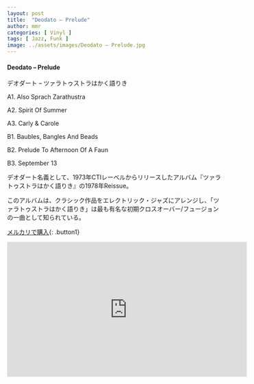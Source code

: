 ```yaml
---
layout: post
title:  "Deodato – Prelude"
author: mmr
categories: [ Vinyl ]
tags: [ Jazz, Funk ]
image: ../assets/images/Deodato – Prelude.jpg
---
```


#### Deodato – Prelude

デオダート – ツァラトゥストラはかく語りき

A1. Also Sprach Zarathustra

A2. Spirit Of Summer

A3. Carly & Carole

B1. Baubles, Bangles And Beads

B2. Prelude To Afternoon Of A Faun

B3. September 13

デオダート名義として、1973年CTIレーベルからリリースしたアルバム『ツァラトゥストラはかく語りき』の1978年Reissue。

このアルバムは、クラシック作品をエレクトリック・ジャズにアレンジし、「ツァラトゥストラはかく語りき」は最も有名な初期クロスオーバー/フュージョンの一曲として知られている。

[メルカリで購入](https://jp.mercari.com/item/m95926567501?afid=6142608987){: .button1}


<iframe width="560" height="315" src="https://www.youtube.com/embed/QHUd8Droisw?si=N73wznNnMsod_yPd" title="YouTube video player" frameborder="0" allow="accelerometer; autoplay; clipboard-write; encrypted-media; gyroscope; picture-in-picture; web-share" referrerpolicy="strict-origin-when-cross-origin" allowfullscreen></iframe>
